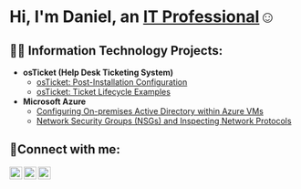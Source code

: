 <h1>Hi, I'm Daniel, an <a href=https://www.linkedin.com/in/oscar-daniel-gonzalez-a146b8190/>IT Professional</a>☺</h1>


<h2>👨‍💻 Information Technology Projects:</h2>

- <b>osTicket (Help Desk Ticketing System)</b>
  - [osTicket: Post-Installation Configuration](https://github.com/Daniel-Gonzalezz/osticket-installation)
  - [osTicket: Ticket Lifecycle Examples](https://github.com/Daniel-Gonzalezz/osTicket-Ticket-Lifecycle-Examples)
- <b>Microsoft Azure</b>
  - [Configuring On-premises Active Directory within Azure VMs](https://github.com/Daniel-Gonzalezz/Configuring-On-premises-Active-Directory-within-Azure-VMs)
  - [Network Security Groups (NSGs) and Inspecting Network Protocols](https://github.com/Daniel-Gonzalezz/Network-Security-Groups-NSGs-and-Inspecting-Network-Protocols)

<h2>🤳Connect with me:</h2>

[<img align="left" alt="Josh | Twitter" width="22px" src="https://cdn.jsdelivr.net/npm/simple-icons@v3/icons/twitter.svg" />][twitter]
[<img align="left" alt="Josh | LinkedIn" width="22px" src="https://cdn.jsdelivr.net/npm/simple-icons@v3/icons/linkedin.svg" />][linkedin]
[<img align="left" alt="Josh | Instagram" width="22px" src="https://cdn.jsdelivr.net/npm/simple-icons@v3/icons/instagram.svg" />][instagram]

[twitter]: https://twitter.com
[instagram]: https://www.instagram.com
[linkedin]: https://linkedin.com
